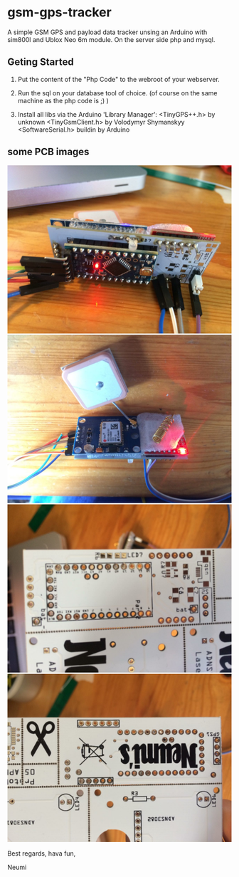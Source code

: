 # gsm-gps-tracker
A simple GSM GPS and payload data tracker unsing an Arduino with sim800l and Ublox Neo 6m module. On the server side php and mysql.

## Geting Started
1. Put the content of the "Php Code" to the webroot of your webserver.

2. Run the sql on your database tool of choice. (of course on the same machine as the php code is ;) )
 
3. Install all libs via the Arduino 'Library Manager':
<TinyGPS++.h> by unknown
<TinyGsmClient.h> by Volodymyr Shymanskyy
<SoftwareSerial.h> buildin by Arduino


## some PCB images
![PCB Backside](/Images/backside.jpg)
![PCB Frontside](/Images/front.jpg)
![PCB raw A](/Images/pcbA.jpg)
![PCB raw B](/Images/pcbB.jpg)




Best regards, hava fun, 

Neumi
